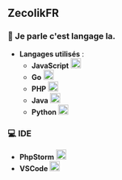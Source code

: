 ## ZecolikFR

### 🔧 Je parle c'est langage la.

- **Langages utilisés** :
  - **JavaScript** <img src="https://cdn.jsdelivr.net/gh/devicons/devicon/icons/javascript/javascript-original.svg" alt="JavaScript logo" width="20" height="20"/>
  - **Go** <img src="https://cdn.jsdelivr.net/gh/devicons/devicon/icons/go/go-original.svg" alt="Go logo" width="20" height="20"/> 
  - **PHP** <img src="https://cdn.jsdelivr.net/gh/devicons/devicon/icons/php/php-original.svg" alt="PHP logo" width="20" height="20"/> 
  - **Java** <img src="https://cdn.jsdelivr.net/gh/devicons/devicon/icons/java/java-original.svg" alt="Java logo" width="20" height="20"/>
  - **Python** <img src="https://cdn.jsdelivr.net/gh/devicons/devicon/icons/python/python-original.svg" alt="Python logo" width="20" height="20"/>

### 💻 IDE

- **PhpStorm** <img src="https://cdn.jsdelivr.net/gh/devicons/devicon/icons/phpstorm/phpstorm-original.svg" alt="PhpStorm logo" width="20" height="20"/> 
- **VSCode** <img src="https://cdn.jsdelivr.net/gh/devicons/devicon/icons/vscode/vscode-original.svg" alt="VSCode logo" width="20" height="20"/> 